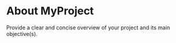 ﻿# About MyProject

Provide a clear and concise overview of your project and its main objective(s).
